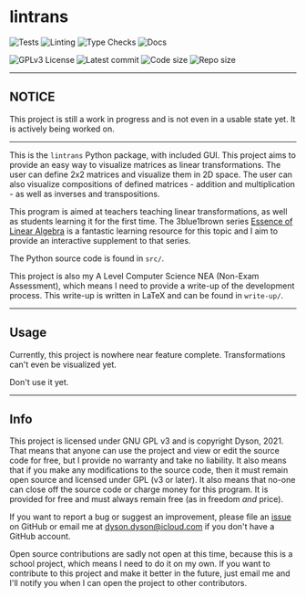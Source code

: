 # lintrans

![Tests](https://github.com/DoctorDalek1963/linear-transformations/actions/workflows/tests.yml/badge.svg)
![Linting](https://github.com/DoctorDalek1963/linear-transformations/actions/workflows/linting.yml/badge.svg)
![Type Checks](https://github.com/DoctorDalek1963/linear-transformations/actions/workflows/type_checks.yml/badge.svg)
![Docs](https://github.com/DoctorDalek1963/linear-transformations/actions/workflows/docs.yml/badge.svg)

![GPLv3 License](https://img.shields.io/github/license/DoctorDalek1963/linear-transformations?style=flat-square)
![Latest commit](https://img.shields.io/github/last-commit/DoctorDalek1963/linear-transformations?style=flat-square)
![Code size](https://img.shields.io/github/languages/code-size/DoctorDalek1963/linear-transformations?style=flat-square)
![Repo size](https://img.shields.io/github/repo-size/DoctorDalek1963/linear-transformations?style=flat-square)

---

## NOTICE
This project is still a work in progress and is not even in a usable state yet. It is actively being worked on.

---

This is the `lintrans` Python package, with included GUI. This project aims to provide an easy way to
visualize matrices as linear transformations. The user can define 2x2 matrices and visualize them in 2D
space. The user can also visualize compositions of defined matrices - addition and multiplication - as well
as inverses and transpositions.

This program is aimed at teachers teaching linear transformations, as well as students learning it for the
first time. The 3blue1brown series [Essence of Linear Algebra](https://www.youtube.com/watch?v=fNk_zzaMoSs&list=PLZHQObOWTQDPD3MizzM2xVFitgF8hE_ab)
is a fantastic learning resource for this topic and I aim to provide an interactive supplement to that series.

The Python source code is found in `src/`.

This project is also my A Level Computer Science NEA (Non-Exam Assessment), which means I need to provide a
write-up of the development process. This write-up is written in LaTeX and can be found in `write-up/`.

---

## Usage

Currently, this project is nowhere near feature complete. Transformations can't even be visualized yet.

Don't use it yet.

---

## Info

This project is licensed under GNU GPL v3 and is copyright Dyson, 2021. That means that anyone can use the
project and view or edit the source code for free, but I provide no warranty and take no liability. It also
means that if you make any modifications to the source code, then it must remain open source and licensed under
GPL (v3 or later). It also means that no-one can close off the source code or charge money for this program. It
is provided for free and must always remain free (as in freedom *and* price).

If you want to report a bug or suggest an improvement, please file an [issue](https://github.com/DoctorDalek1963/lintrans/issues/new)
on GitHub or email me at [dyson.dyson@icloud.com](mailto:dyson.dyson@icloud.com) if you don't have a GitHub account.

Open source contributions are sadly not open at this time, because this is a school project, which means I need
to do it on my own. If you want to contribute to this project and make it better in the future, just email me
and I'll notify you when I can open the project to other contributors.
